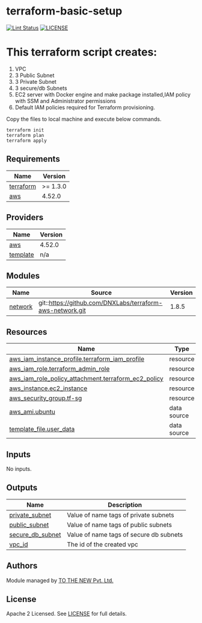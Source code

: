 # terraform-basic-setup

[![Lint Status](https://github.com/tothenew/terraform-aws-template/workflows/Lint/badge.svg)](https://github.com/tothenew/terraform-aws-template/actions)
[![LICENSE](https://img.shields.io/github/license/tothenew/terraform-aws-template)](https://github.com/tothenew/terraform-aws-template/blob/master/LICENSE)
# This terraform script creates:
1. VPC
2. 3 Public Subnet
3. 3 Private Subnet
4. 3 secure/db Subnets
5. EC2 server with Docker engine and make package installed,IAM policy with SSM and Administrator permissions
6. Default IAM policies required for Terraform provisioning.

Copy the files to local machine and execute below commands.
```
terraform init
terraform plan
terraform apply
```

<!-- BEGIN_TF_DOCS -->
## Requirements

| Name | Version |
|------|---------|
| <a name="requirement_terraform"></a> [terraform](#requirement\_terraform) | >= 1.3.0 |
| <a name="requirement_aws"></a> [aws](#requirement\_aws) | 4.52.0 |

## Providers

| Name | Version |
|------|---------|
| <a name="provider_aws"></a> [aws](#provider\_aws) | 4.52.0 |
| <a name="provider_template"></a> [template](#provider\_template) | n/a |

## Modules

| Name | Source | Version |
|------|--------|---------|
| <a name="module_network"></a> [network](#module\_network) | git::https://github.com/DNXLabs/terraform-aws-network.git | 1.8.5 |

## Resources

| Name | Type |
|------|------|
| [aws_iam_instance_profile.terraform_iam_profile](https://registry.terraform.io/providers/hashicorp/aws/4.52.0/docs/resources/iam_instance_profile) | resource |
| [aws_iam_role.terraform_admin_role](https://registry.terraform.io/providers/hashicorp/aws/4.52.0/docs/resources/iam_role) | resource |
| [aws_iam_role_policy_attachment.terraform_ec2_policy](https://registry.terraform.io/providers/hashicorp/aws/4.52.0/docs/resources/iam_role_policy_attachment) | resource |
| [aws_instance.ec2_instance](https://registry.terraform.io/providers/hashicorp/aws/4.52.0/docs/resources/instance) | resource |
| [aws_security_group.tf-sg](https://registry.terraform.io/providers/hashicorp/aws/4.52.0/docs/resources/security_group) | resource |
| [aws_ami.ubuntu](https://registry.terraform.io/providers/hashicorp/aws/4.52.0/docs/data-sources/ami) | data source |
| [template_file.user_data](https://registry.terraform.io/providers/hashicorp/template/latest/docs/data-sources/file) | data source |

## Inputs

No inputs.

## Outputs

| Name | Description |
|------|-------------|
| <a name="output_private_subnet"></a> [private\_subnet](#output\_private\_subnet) | Value of name tags of private subnets |
| <a name="output_public_subnet"></a> [public\_subnet](#output\_public\_subnet) | Value of name tags of public subnets |
| <a name="output_secure_db_subnet"></a> [secure\_db\_subnet](#output\_secure\_db\_subnet) | Value of name tags of secure db subnets |
| <a name="output_vpc_id"></a> [vpc\_id](#output\_vpc\_id) | The id of the created vpc |
<!-- END_TF_DOCS -->

## Authors

Module managed by [TO THE NEW Pvt. Ltd.](https://github.com/tothenew)

## License

Apache 2 Licensed. See [LICENSE](https://github.com/tothenew/terraform-aws-template/blob/main/LICENSE) for full details.
